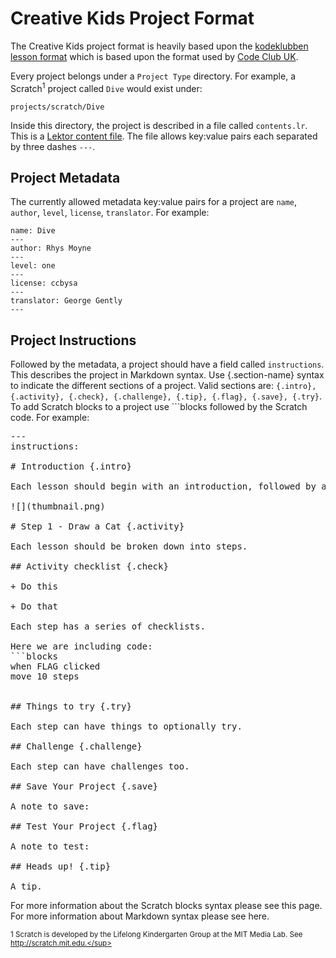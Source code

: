 # Creative Kids Project Format

The Creative Kids project format is heavily based upon the [kodeklubben lesson format](https://github.com/arve0/codeclub_lesson_builder/blob/master/FORMAT.md) which is based upon the format used by [Code Club UK](https://github.com/codeclub/lesson_format).

Every project belongs under a `Project Type` directory. For example, a Scratch<sup>1</sup> project called `Dive` would exist under:
```
projects/scratch/Dive
```

Inside this directory, the project is described in a file called `contents.lr`. This is a [Lektor content file](https://www.getlektor.com/docs/content/). The file allows key:value pairs each separated by three dashes `---`.

## Project Metadata

The currently allowed metadata key:value pairs for a project are `name`, `author`, `level`, `license`, `translator`.  For example:
```
name: Dive
---
author: Rhys Moyne
---
level: one
---
license: ccbysa
---
translator: George Gently
---
```

## Project Instructions

Followed by the metadata, a project should have a field called `instructions`. This describes the project in Markdown syntax. Use {.section-name} syntax to indicate the different sections of a project. Valid sections are: `{.intro}, {.activity}, {.check}, {.challenge}, {.tip}, {.flag}, {.save}, {.try}`. To add Scratch blocks to a project use ```blocks followed by the Scratch code. For example:

<pre>
---
instructions:

# Introduction {.intro}

Each lesson should begin with an introduction, followed by a project thumbnail.

![](thumbnail.png)

# Step 1 - Draw a Cat {.activity}

Each lesson should be broken down into steps.

## Activity checklist {.check} 

+ Do this

+ Do that

Each step has a series of checklists.

Here we are including code:
```blocks
when FLAG clicked
move 10 steps


## Things to try {.try}

Each step can have things to optionally try.

## Challenge {.challenge}

Each step can have challenges too.

## Save Your Project {.save}

A note to save:

## Test Your Project {.flag}

A note to test:

## Heads up! {.tip}

A tip.
</pre>

For more information about the Scratch blocks syntax please see this page. For more information about Markdown syntax please see here. 

<sup>1 Scratch is developed by the Lifelong Kindergarten Group at the MIT Media Lab. See http://scratch.mit.edu.</sup>
